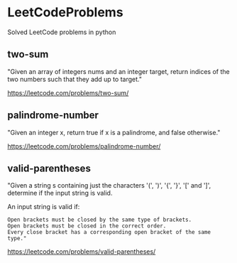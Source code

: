 # LeetCodeProblems
Solved LeetCode problems in python

## two-sum

"Given an array of integers nums and an integer target, return indices of the two numbers such that they add up to target."

https://leetcode.com/problems/two-sum/

## palindrome-number

"Given an integer x, return true if x is a palindrome, and false otherwise."

https://leetcode.com/problems/palindrome-number/

## valid-parentheses

"Given a string s containing just the characters '(', ')', '{', '}', '[' and ']', determine if the input string is valid.

An input string is valid if:

    Open brackets must be closed by the same type of brackets.
    Open brackets must be closed in the correct order.
    Every close bracket has a corresponding open bracket of the same type."
    
https://leetcode.com/problems/valid-parentheses/    
    


